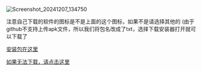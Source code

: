 ![Screenshot_20241207_134750](https://github.com/user-attachments/assets/7686122d-3786-4985-a64e-a1776c3a910c)

注意自己下载的软件的图标是不是上面的这个图标，如果不是请选择其他的
(由于github不支持上传apk文件，所以我们将包名改成了txt，选择下载安装器打开就可以下载了

[安装包在这里](https://github.com/user-attachments/files/18284303/_5.4_20241112_174045.txt)



[如果无法下载，请点击这里](https://www.123684.com/s/c8T9jv-B2xb)